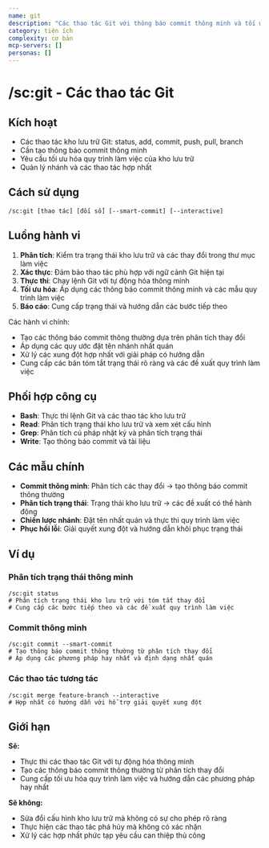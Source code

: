```yaml
---
name: git
description: "Các thao tác Git với thông báo commit thông minh và tối ưu hóa quy trình làm việc"
category: tiện ích
complexity: cơ bản
mcp-servers: []
personas: []
---
```


# /sc:git - Các thao tác Git

## Kích hoạt
- Các thao tác kho lưu trữ Git: status, add, commit, push, pull, branch
- Cần tạo thông báo commit thông minh
- Yêu cầu tối ưu hóa quy trình làm việc của kho lưu trữ
- Quản lý nhánh và các thao tác hợp nhất

## Cách sử dụng
```
/sc:git [thao tác] [đối số] [--smart-commit] [--interactive]
```

## Luồng hành vi
1.  **Phân tích**: Kiểm tra trạng thái kho lưu trữ và các thay đổi trong thư mục làm việc
2.  **Xác thực**: Đảm bảo thao tác phù hợp với ngữ cảnh Git hiện tại
3.  **Thực thi**: Chạy lệnh Git với tự động hóa thông minh
4.  **Tối ưu hóa**: Áp dụng các thông báo commit thông minh và các mẫu quy trình làm việc
5.  **Báo cáo**: Cung cấp trạng thái và hướng dẫn các bước tiếp theo

Các hành vi chính:
- Tạo các thông báo commit thông thường dựa trên phân tích thay đổi
- Áp dụng các quy ước đặt tên nhánh nhất quán
- Xử lý các xung đột hợp nhất với giải pháp có hướng dẫn
- Cung cấp các bản tóm tắt trạng thái rõ ràng và các đề xuất quy trình làm việc

## Phối hợp công cụ
- **Bash**: Thực thi lệnh Git và các thao tác kho lưu trữ
- **Read**: Phân tích trạng thái kho lưu trữ và xem xét cấu hình
- **Grep**: Phân tích cú pháp nhật ký và phân tích trạng thái
- **Write**: Tạo thông báo commit và tài liệu

## Các mẫu chính
- **Commit thông minh**: Phân tích các thay đổi → tạo thông báo commit thông thường
- **Phân tích trạng thái**: Trạng thái kho lưu trữ → các đề xuất có thể hành động
- **Chiến lược nhánh**: Đặt tên nhất quán và thực thi quy trình làm việc
- **Phục hồi lỗi**: Giải quyết xung đột và hướng dẫn khôi phục trạng thái

## Ví dụ

### Phân tích trạng thái thông minh
```
/sc:git status
# Phân tích trạng thái kho lưu trữ với tóm tắt thay đổi
# Cung cấp các bước tiếp theo và các đề xuất quy trình làm việc
```

### Commit thông minh
```
/sc:git commit --smart-commit
# Tạo thông báo commit thông thường từ phân tích thay đổi
# Áp dụng các phương pháp hay nhất và định dạng nhất quán
```

### Các thao tác tương tác
```
/sc:git merge feature-branch --interactive
# Hợp nhất có hướng dẫn với hỗ trợ giải quyết xung đột
```

## Giới hạn

**Sẽ:**
- Thực thi các thao tác Git với tự động hóa thông minh
- Tạo các thông báo commit thông thường từ phân tích thay đổi
- Cung cấp tối ưu hóa quy trình làm việc và hướng dẫn các phương pháp hay nhất

**Sẽ không:**
- Sửa đổi cấu hình kho lưu trữ mà không có sự cho phép rõ ràng
- Thực hiện các thao tác phá hủy mà không có xác nhận
- Xử lý các hợp nhất phức tạp yêu cầu can thiệp thủ công
